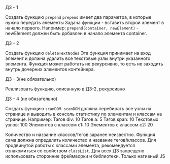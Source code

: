 ДЗ - 1

Создать функцию `prepend`
`prepend` имеет два параметра, в которые нужно передать элементы
Задача функции - вставить второй элемент в начало первого. Например:
`prepend(container, newElement)` - newElement должен быть добавлен в начало элемента container.



ДЗ - 2

Создать функцию `deleteTextNodes`
Эта функция принимает на вход элемент и должна удалить все текстовые узлы внутри указанного элемента.
Функция может работать не рекурсивно, то есть не заходить внутрь дочерних элементов контейнера.



ДЗ - 3(не обязательно)

Реализовать функцию, описанную в ДЗ-2, рекурсивно



ДЗ - 4 (не обязательно)

Создать функцию `scanDOM`.
`scanDOM` должна перебирать все узлы на странице и выводить в консоль статистику по элементам и классам на странице. Например:
Тэгов div: 10
Тэгов a: 5
Тэгов span: 10
Текстовых узлов: 100
Элементов с классом c1: 10
Элементов с классом c2: 20



Количество и название классов/тегов заранее неизвестно. Функция сама должна определить количество и название тегов/классов.
Для продвинутой работы с классами элемента, рекомендуется ознакомиться со свойством `classList`.
Для всех ДЗ запрещено использовать сторонние фреймворки и библиотеки. Только нативный JS
